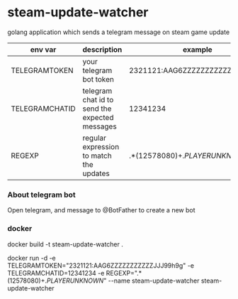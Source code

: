 # steam-update-watcher

golang application which sends a telegram message on steam game update

| env var | description | example |
| ------ | ------ | ------ |
| TELEGRAMTOKEN | your telegram bot token | 2321121:AAG6ZZZZZZZZZZZJJJ99h9g |
| TELEGRAMCHATID | telegram chat id to send the expected messages | 12341234 |
| REGEXP | regular expression to match the updates | .*(12578080)+.*PLAYERUNKNOWN* |

### About telegram bot

Open telegram, and message to @BotFather to create a new bot

### docker

docker build -t steam-update-watcher .

docker run -d -e TELEGRAMTOKEN="2321121:AAG6ZZZZZZZZZZZJJJ99h9g" -e TELEGRAMCHATID=12341234 -e REGEXP=".*(12578080)+.*PLAYERUNKNOWN*" --name steam-update-watcher steam-update-watcher
